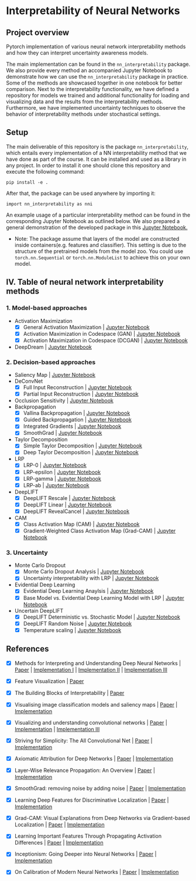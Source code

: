 # Interpretability of Neural Networks

## Project overview

Pytorch implementation of various neural network interpretability methods and how they can interpret uncertainty awareness models. 

The main implementation can be found in the `nn_interpretability` package. We also provide every method an accompanied Jupyter Notebook to demonstrate how we can use the `nn_interpretability` package in practice. Some of the methods are showcased together in one notebook for better comparison. Next to the interpretability functionality, we have defined a repository for models we trained and additional functionality for loading and visualizing data and the results from the interpretability methods. Furthermore, we have implemented uncertainty techniques to observe the behavior of interpretability methods under stochastical settings.

## Setup
The main deliverable of this repository is the package `nn_interpretability`, which entails every implementation of a NN interpretability method that we have done as part of the course. It can be installed and used as a library in any project. In order to install it one should clone this repository and execute the following command:
```
pip install -e .
```
After that, the package can be used anywhere by importing it:
```
import nn_interpretability as nni
```
An example usage of a particular interpretability method can be found in the corresponding Jupyter Notebook as outlined below. We also prepared a general demonstration of the developed package in this [Jupyter Notebook.](./14.Demo.ipynb)

 * Note: The package assume that layers of the model are constructed inside containers(e.g. features and classifier). This setting is due to the structure of the pretrained models from the model zoo. You could use `torch.nn.Sequential` or `torch.nn.ModuleList` to achieve this on your own model.

## IV. Table of neural network interpretability methods
### 1. Model-based approaches
 - Activation Maximization
   - [X] General Activation Maximization | [Jupyter Notebook](./1.Activation_Maximization.ipynb)
   - [X] Activation Maximization in Codespace (GAN) | [Jupyter Notebook](./1.Activation_Maximization.ipynb)
   - [X] Activation Maximization in Codespace (DCGAN) | [Jupyter Notebook](./1.Activation_Maximization.ipynb)
 - DeepDream | [Jupyter Notebook](./2.Deep_Dream.ipynb)

### 2. Decision-based approaches
 - Saliency Map | [Jupyter Notebook](./3.Saliency_Maps.ipynb)
 - DeConvNet
   - [X] Full Input Reconstruction | [Jupyter Notebook](./4.Deconvolution.ipynb)
   - [X] Partial Input Reconstruction | [Jupyter Notebook](./4.Deconvolution.ipynb)
 - Occlusion Sensitivity | [Jupyter Notebook](./5.Occlusion_Sensitivity.ipynb)
 - Backpropagation
   - [X] Vallina Backpropagation | [Jupyter Notebook](./6.Backpropagation.ipynb)
   - [X] Guided Backpropagation | [Jupyter Notebook](./6.Backpropagation.ipynb)
   - [X] Integrated Gradients | [Jupyter Notebook](./6.Backpropagation.ipynb)
   - [X] SmoothGrad | [Jupyter Notebook](./6.Backpropagation.ipynb)
 - Taylor Decomposition
   - [X] Simple Taylor Decomposition | [Jupyter Notebook](./7.Taylor_Decomposition.ipynb)
   - [X] Deep Taylor Decomposition | [Jupyter Notebook](./7.Taylor_Decomposition.ipynb)
 - LRP
   - [X] LRP-0 | [Jupyter Notebook](./8.1.LRP.ipynb)
   - [X] LRP-epsilon | [Jupyter Notebook](./8.1.LRP.ipynb)
   - [X] LRP-gamma | [Jupyter Notebook](./8.1.LRP.ipynb) 
   - [X] LRP-ab | [Jupyter Notebook](./8.1.LRP.ipynb)
 - DeepLIFT
   - [X] DeepLIFT Rescale | [Jupyter Notebook](./9.DeepLIFT.ipynb)
   - [X] DeepLIFT Linear | [Jupyter Notebook](./9.DeepLIFT.ipynb)
   - [X] DeepLIFT RevealCancel | [Jupyter Notebook](./9.DeepLIFT.ipynb)
 - CAM
   - [X] Class Activation Map (CAM) | [Jupyter Notebook](./10.1.Class_Activation_Map.ipynb)
   - [X] Gradient-Weighted Class Activation Map (Grad-CAM) | [Jupyter Notebook](./10.2.Grad_Class_Activation_Map.ipynb)

### 3. Uncertainty
 - Monte Carlo Dropout 
   - [X] Monte Carlo Dropout Analysis | [Jupyter Notebook](./11.MC_Dropout_Interpretability.ipynb)
   - [X] Uncertainty interpretability with LRP | [Jupyter Notebook](./11.MC_Dropout_Interpretability.ipynb)
 - Evidential Deep Learning
   - [X] Evidential Deep Learning Anaylsis | [Jupyter Notebook](./12.Evidential_Interpretability.ipynb)
   - [X] Base Model vs. Evidential Deep Learning Model with LRP | [Jupyter Notebook](./12.Evidential_Interpretability.ipynb)
 - Uncertain DeepLIFT
   - [X] DeepLIFT Deterministic vs. Stochastic Model | [Jupyter Notebook](./13.Uncertainty_Aware_DeepLIFT.ipynb)
   - [X] DeepLIFT Random Noise | [Jupyter Notebook](./13.Uncertainty_Aware_DeepLIFT.ipynb)
   - [X] Temperature scaling | [Jupyter Notebook](./13.Uncertainty_Aware_DeepLIFT.ipynb)

## References
- [X] Methods for Interpreting and Understanding Deep Neural Networks | [Paper](https://arxiv.org/abs/1706.07979) | [Implementation I](./1.Activation_Maximization.ipynb) |  [Implementation II](./8.1.LRP.ipynb) | [Implementation III](./8.2.LRP_Transpose.ipynb)
- [X] Feature Visualization | [Paper](https://distill.pub/2017/feature-visualization/)
- [X] The Building Blocks of Interpretability | [Paper](https://distill.pub/2018/building-blocks/)
- [X] Visualising image classification models and saliency maps | [Paper](https://arxiv.org/pdf/1312.6034.pdf) | [Implementation](./3.Saliency_Maps.ipynb)
- [X] Visualizing and understanding convolutional networks | [Paper](https://arxiv.org/pdf/1311.2901.pdf) | [Implementation](./4.Deconvolution.ipynb) | [Implementation III](./5.Occlusion_Sensitivity.ipynb)
- [X] Striving for Simplicity: The All Convolutional Net | [Paper](https://arxiv.org/pdf/1412.6806.pdf) | [Implementation](./6.Backpropagation.ipynb)
- [X] Axiomatic Attribution for Deep Networks | [Paper](https://arxiv.org/pdf/1703.01365.pdf) | [Implementation](./6.Backpropagation.ipynb)
- [X] Layer-Wise Relevance Propagation: An Overview | [Paper](http://iphome.hhi.de/samek/pdf/MonXAI19.pdf) | [Implementation](./8.1.LRP.ipynb)
- [X] SmoothGrad: removing noise by adding noise | [Paper](https://arxiv.org/pdf/1706.03825.pdf) | [Implementation](./6.Backpropagation.ipynb)
- [X] Learning Deep Features for Discriminative Localization | [Paper](http://cnnlocalization.csail.mit.edu/Zhou_Learning_Deep_Features_CVPR_2016_paper.pdf) | [Implementation](./10.1.Class_Activation_Map.ipynb)
- [X] Grad-CAM: Visual Explanations from Deep Networks via Gradient-based Localization | [Paper](https://arxiv.org/pdf/1610.02391.pdf) | [Implementation](./10.2.Grad_Class_Activation_Map.ipynb)
- [X] Learning Important Features Through Propagating Activation Differences
 | [Paper](https://arxiv.org/pdf/1704.02685.pdf) | [Implementation](./9.DeepLIFT.ipynb)
- [X] Inceptionism: Going Deeper into Neural Networks | [Paper](https://ai.googleblog.com/2015/06/inceptionism-going-deeper-into-neural.html) | [Implementation](./2.Deep_Dream.ipynb)
- [X] On Calibration of Modern Neural Networks
 | [Paper](http://proceedings.mlr.press/v70/guo17a/guo17a.pdf) | [Implementation](./13.Uncertainty_Aware_DeepLIFT.ipynb)

